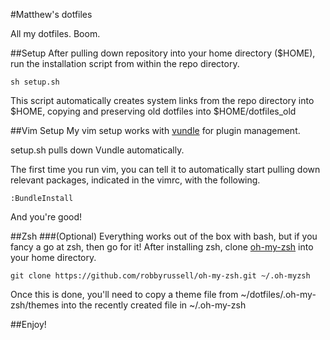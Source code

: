 #Matthew's dotfiles




All my dotfiles. Boom.

##Setup
After pulling down repository into your home directory ($HOME), run the installation script from within
the repo directory. 
```
sh setup.sh
```
This script automatically creates system links from the repo
directory into $HOME, copying and preserving old dotfiles into $HOME/dotfiles_old

##Vim Setup
My vim setup works with [vundle](https://github.com/gmarik/vundle) for plugin management. 

setup.sh pulls down Vundle automatically. 

The first time you run vim, you can tell it to automatically start pulling down relevant packages, indicated
in the vimrc, with the following. 

```
:BundleInstall
```

And you're good! 


##Zsh
###(Optional)
Everything works out of the box with bash, but if you fancy a go at zsh, then go for it! 
After installing zsh, clone [oh-my-zsh](https://github.com/robbyrussell/oh-my-zsh) into your home directory. 
```
git clone https://github.com/robbyrussell/oh-my-zsh.git ~/.oh-myzsh
```

Once this is done, you'll need to copy a theme file from ~/dotfiles/.oh-my-zsh/themes into 
the recently created file in ~/.oh-my-zsh

 



##Enjoy!
